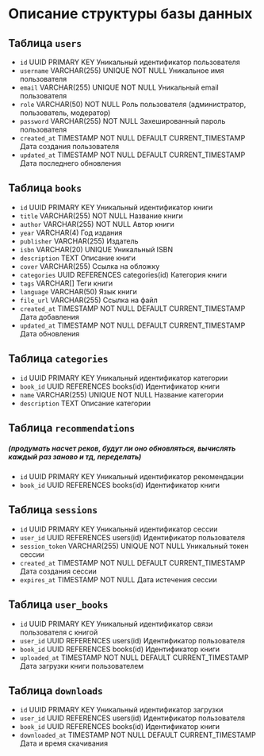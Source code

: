 
# Описание структуры базы данных

## Таблица `users`
- `id`              UUID PRIMARY KEY  Уникальный идентификатор пользователя
- `username`        VARCHAR(255) UNIQUE NOT NULL  Уникальное имя пользователя
- `email`           VARCHAR(255) UNIQUE NOT NULL  Уникальный email пользователя
- `role`            VARCHAR(50) NOT NULL  Роль пользователя (администратор, пользователь, модератор)
- `password`   VARCHAR(255) NOT NULL  Захешированный пароль пользователя
- `created_at`      TIMESTAMP NOT NULL DEFAULT CURRENT_TIMESTAMP  Дата создания пользователя
- `updated_at`      TIMESTAMP NOT NULL DEFAULT CURRENT_TIMESTAMP  Дата последнего обновления

## Таблица `books`
- `id`    UUID PRIMARY KEY  Уникальный идентификатор книги
- `title`    VARCHAR(255) NOT NULL  Название книги
- `author`    VARCHAR(255) NOT NULL  Автор книги
- `year`    VARCHAR(4)  Год издания
- `publisher`    VARCHAR(255)  Издатель
- `isbn`    VARCHAR(20) UNIQUE  Уникальный ISBN
- `description`    TEXT  Описание книги
- `cover`    VARCHAR(255)  Ссылка на обложку
- `categories`    UUID REFERENCES categories(id)  Категория книги
- `tags`    VARCHAR[]  Теги книги
- `language`    VARCHAR(50)  Язык книги
- `file_url`    VARCHAR(255)  Ссылка на файл
- `created_at`    TIMESTAMP NOT NULL DEFAULT CURRENT_TIMESTAMP  Дата добавления
- `updated_at`    TIMESTAMP NOT NULL DEFAULT CURRENT_TIMESTAMP  Дата обновления


## Таблица `categories` 
- `id`    UUID PRIMARY KEY  Уникальный идентификатор категории
- `book_id` UUID REFERENCES books(id)  Идентификатор книги
- `name`    VARCHAR(255) UNIQUE NOT NULL  Название категории
- `description`    TEXT  Описание категории


## Таблица `recommendations` 
##### (продумать насчет реков, будут ли оно обновляться, вычислять каждый раз заново и тд, переделать)
- `id` UUID PRIMARY KEY  Уникальный идентификатор рекомендации
- `book_id` UUID REFERENCES books(id)  Идентификатор книги

## Таблица `sessions`
- `id` UUID PRIMARY KEY  Уникальный идентификатор сессии
- `user_id` UUID REFERENCES users(id)  Идентификатор пользователя
- `session_token` VARCHAR(255) UNIQUE NOT NULL  Уникальный токен сессии
- `created_at` TIMESTAMP NOT NULL DEFAULT CURRENT_TIMESTAMP  Дата создания сессии
- `expires_at` TIMESTAMP NOT NULL  Дата истечения сессии

## Таблица `user_books`
- `id` UUID PRIMARY KEY  Уникальный идентификатор связи пользователя с книгой
- `user_id` UUID REFERENCES users(id)  Идентификатор пользователя
- `book_id` UUID REFERENCES books(id)  Идентификатор книги
- `uploaded_at` TIMESTAMP NOT NULL DEFAULT CURRENT_TIMESTAMP  Дата загрузки книги пользователем

## Таблица `downloads`
- `id` UUID PRIMARY KEY  Уникальный идентификатор загрузки
- `user_id` UUID REFERENCES users(id)  Идентификатор пользователя
- `book_id` UUID REFERENCES books(id)  Идентификатор книги
- `downloaded_at` TIMESTAMP NOT NULL DEFAULT CURRENT_TIMESTAMP  Дата и время скачивания
